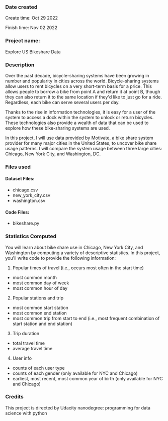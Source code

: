 
### Date created
Create time: Oct 29 2022

Finish time: Nov 02 2022

### Project name:
Explore US Bikeshare Data

### Description
Over the past decade, bicycle-sharing systems have been growing in number and popularity in cities across the world. Bicycle-sharing systems allow users to rent bicycles on a very short-term basis for a price. This allows people to borrow a bike from point A and return it at point B, though they can also return it to the same location if they'd like to just go for a ride. Regardless, each bike can serve several users per day.

Thanks to the rise in information technologies, it is easy for a user of the system to access a dock within the system to unlock or return bicycles. These technologies also provide a wealth of data that can be used to explore how these bike-sharing systems are used.

In this project, I will use data provided by Motivate, a bike share system provider for many major cities in the United States, to uncover bike share usage patterns. I will compare the system usage between three large cities: Chicago, New York City, and Washington, DC.



### Files used
#### Dataset Files:
* chicago.csv
* new_york_city.csv
* washington.csv
#### Code Files:
* bikeshare.py

### Statistics Computed
You will learn about bike share use in Chicago, New York City, and Washington by computing a variety of descriptive statistics. In this project, you'll write code to provide the following information:

1. Popular times of travel (i.e., occurs most often in the start time)

+ most common month
+ most common day of week
+ most common hour of day
2. Popular stations and trip

+ most common start station
+ most common end station
+ most common trip from start to end (i.e., most frequent combination of start station and end station)
3. Trip duration

+ total travel time
+ average travel time
4. User info

+ counts of each user type
+ counts of each gender (only available for NYC and Chicago)
+ earliest, most recent, most common year of birth (only available for NYC and Chicago)


### Credits
This project is directed by Udacity nanodegree: programming for data science with python

